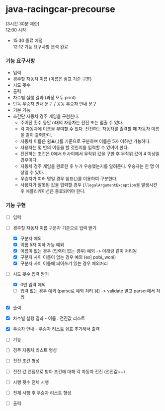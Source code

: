 # java-racingcar-precourse

(3시간 30분 제한)<br>
12:00 시작 <br>
 - 15:30 종료 예정 <br>
12:12 기능 요구사항 분석 완료 <br>



### 기능 요구사항
 - 입력 
  - 경주할 자동차 이름 (이름은 쉼표 기준 구분)
  - 시도 횟수
 - 출력
  - 차수별 실행 결과 (과정 모두 print)
  - 단독 우승자 안내 문구 / 공동 우승자 안내 문구
 - 기본 기능
 - 초간단 자동차 경주 게임을 구현한다.
   - 주어진 횟수 동안 n대의 자동차는 전진 또는 멈출 수 있다.
   - 각 자동차에 이름을 부여할 수 있다. 전진하는 자동차를 출력할 때 자동차 이름을 같이 출력한다.
   - 자동차 이름은 쉼표(,)를 기준으로 구분하며 이름은 5자 이하만 가능하다.
   - 사용자는 몇 번의 이동을 할 것인지를 입력할 수 있어야 한다.
   - 전진하는 조건은 0에서 9 사이에서 무작위 값을 구한 후 무작위 값이 4 이상일 경우이다.
   - 자동차 경주 게임을 완료한 후 누가 우승했는지를 알려준다. 우승자는 한 명 이상일 수 있다.
   - 우승자가 여러 명일 경우 쉼표(,)를 이용하여 구분한다.
   - 사용자가 잘못된 값을 입력할 경우 `IllegalArgumentException`을 발생시킨 후 애플리케이션은 종료되어야 한다.

 ### 기능 구현
 - [ ] 입력 
  - [ ] 경주할 자동차 이름 구분자 기준으로 입력 받기
    - [X] 구분자 예외
    - [X] 이름 5자 이하 가능 예외
    - [X] 이름이 없는 경우 (입력이 없는 경우) 예외 -> 아래랑 같이 처리됨
    - [X] 구분자 사이 이름이 없는 경우 예외 (ex] pobi,,woni) 
    - [X] 구분자 사이 이름에 띄어쓰기 있는 경우 예외처리
  - [ ] 시도 횟수 입력 받기
    - [X] 0번 입력 예외
    - [ ] 입력 없는 경우 예외 (parse로 예외 처리 됨) -> validate 말고 parser에서 처리
 - [X] 출력
  - [X] 차수별 실행 결과 - 이름 : 전진값 리스트
  - [X] 우승자 안내 - 우승자 리스트 쉼표 추가해서 출력
 - [ ] 기능
  - [ ] 경주 자동차 리스트 형성
  - [ ] 전진 조건 형성
  - [ ] 전진 값 랜덤으로 받아 조건에 대해 각 자동차 전진 (전진값++)
  - [ ] 시행 횟수 전체 시행
  - [ ] 전체 시행 후 우승자 리스트 형성
  - [ ] 출력
 

